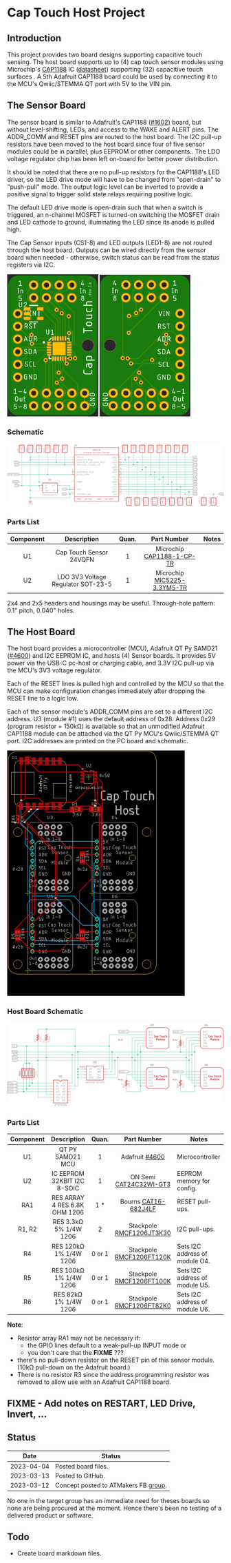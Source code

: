 # Cap Touch Host Project

## Introduction

This project provides two board designs supporting capacitive touch sensing. The host board supports up to (4) cap touch sensor modules using Microchip's [CAP1188](https://www.digikey.com/en/products/detail/microchip-technology/CAP1188-1-CP-TR/3871672) IC ([datasheet](https://ww1.microchip.com/downloads/en/DeviceDoc/00001620C.pdf)) supporting (32) capacitive touch surfaces . A 5th Adafruit CAP1188 board could be used by connecting it to the MCU's Qwiic/STEMMA QT port with 5V to the VIN pin.

## The Sensor Board

The sensor board is similar to Adafruit's CAP1188 ([#1602)](https://www.adafruit.com/product/1602) board, but without level-shifting, LEDs, and access to the WAKE and ALERT pins. The ADDR_COMM and RESET pins are routed to the host board. The I2C pull-up resistors have been moved to the host board since four of five sensor modules could be in parallel, plus EEPROM or other components.. The LDO voltage regulator chip has been left on-board for better power distribution.

It should be noted that there are no pull-up resistors for the CAP1188's LED driver, so the LED drive mode will have to be changed from "open-drain" to "push-pull" mode. The output logic level can be inverted to provide a positive signal to trigger solid state relays requiring positive logic.

The default LED drive mode is open-drain such that when a switch is triggered, an n-channel MOSFET is turned-on switching the MOSFET drain and LED cathode to ground, illuminating the LED since its anode is pulled high.

The Cap Sensor inputs (CS1-8) and LED outputs (LED1-8) are not routed through the host board. Outputs can be wired directly from the sensor board when needed - otherwise, switch status can be read from the status registers via I2C.

<img src="assets/sensor-mfg-top.png" alt="sensor top" style="zoom:50%;" /> <img src="assets/sensor-mfg-bot.png" alt="sensor bottom" style="zoom:50%;" />

### Schematic

![schematic](assets/schematic-sensor.png)

### Parts List

| Component |            Description             | Quan. |                         Part Number                          | Notes |
| :-------: | :--------------------------------: | :---: | :----------------------------------------------------------: | ----- |
|    U1     |      Cap Touch Sensor 24VQFN       |   1   | Microchip [CAP1188-1-CP-TR](https://www.digikey.com/short/jdhph3bp) |       |
|    U2     | LDO 3V3 Voltage Regulator SOT-23-5 |   1   | Microchip [MIC5225-3.3YM5-TR](https://www.digikey.com/short/h5855rbn) |       |

2x4 and 2x5 headers and housings may be useful. Through-hole pattern: 0.1" pitch, 0.040" holes.

##  The Host Board

The host board provides a microcontroller (MCU), Adafruit QT Py SAMD21 ([#4600](https://www.adafruit.com/product/4600)) and I2C EEPROM IC, and hosts (4) Sensor boards. It provides 5V power via the USB-C pc-host or charging cable, and 3.3V I2C pull-up via the MCU's 3V3 voltage regulator.

Each of the RESET lines is pulled high and controlled by the MCU so that the MCU can make configuration changes immediately after dropping the RESET line to a logic low.

Each of the sensor module's ADDR_COMM pins are set to a different I2C address. U3 (module #1) uses the default address of 0x28. Address 0x29 (program resistor = 150kΩ) is available so that an unmodified Adafruit CAP1188 module can be attached via the QT Py MCU's Qwiic/STEMMA QT port. I2C addresses are printed on the PC board and schematic.

![board top](assets/host-top.png)

### Host Board Schematic

![schematic](assets/schematic-host.png)

### Parts List

| Component |          Description          | Quan.  |                         Part Number                          | Notes                          |
| :-------: | :---------------------------: | :----: | :----------------------------------------------------------: | ------------------------------ |
|    U1     |       QT PY SAMD21 MCU        |   1    |   Adafruit [#4600](https://www.digikey.com/short/b2fc2jh4)   | Microcontroller                |
|    U2     |  IC EEPROM 32KBIT I2C 8-SOIC  |   1    | ON Semi [CAT24C32WI-GT3](https://www.digikey.com/short/5h0p7b04) | EEPROM memory for config.      |
|    RA1    | RES ARRAY 4 RES 6.8K OHM 1206 |  1 *   | Bourns [CAT16-682J4LF](https://www.digikey.com/short/hrmr0547) | RESET pull-ups.                |
|  R1, R2   |    RES 3.3kΩ 5% 1/4W 1206     |   2    | Stackpole [RMCF1206JT3K30](https://www.digikey.com/short/57h2z201) | I2C pull-ups.                  |
|    R4     |    RES 120kΩ 1% 1/4W 1206     | 0 or 1 | Stackpole [RMCF1206FT120K](https://www.digikey.com/short/3tnptfrc) | Sets I2C address of module O4. |
|    R5     |    RES 100kΩ 1% 1/4W 1206     | 0 or 1 | Stackpole [RMCF1206FT100K](https://www.digikey.com/short/2pfhhrhr) | Sets I2C address of module U5. |
|    R6     |     RES 82kΩ 1% 1/4W 1206     | 0 or 1 | Stackpole [RMCF1206FT82K0](https://www.digikey.com/short/r0n5dq3d) | Sets I2C address of module U6. |

**Note**:

* Resistor array RA1  may not be necessary if:
  *  the GPIO lines default to a weak-pull-up INPUT mode or
  * you don't care that the **FIXME** ???
*  there's no pull-down resistor on the RESET pin of this sensor module. (10kΩ pull-down on the Adafruit board.)
* There is no resistor R3 since the address programming resistor was removed to allow use with an Adafruit CAP1188 board.

## FIXME - Add notes on RESTART, LED Drive, Invert, ...

## Status

|    Date    | Status                                                       |
| :--------: | ------------------------------------------------------------ |
| 2023-04-04 | Posted board files.                                          |
| 2023-03-13 | Posted to GitHub.                                            |
| 2023-03-12 | Concept posted to ATMakers FB [group](https://www.facebook.com/groups/ATMakers). |

No one in the target group has an immediate need for theses boards so none are being procured at the moment. Hence there's been no testing of a delivered product or software.

## Todo

* Create board markdown files.

